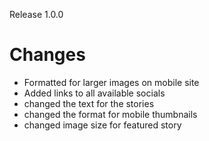 Release 1.0.0

# Changes
- Formatted for larger images on mobile site
- Added links to all available socials
- changed the text for the stories
- changed the format for mobile thumbnails
- changed image size for featured story
